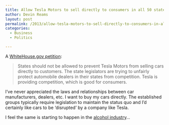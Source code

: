 ```yaml
---
title: Allow Tesla Motors to sell directly to consumers in all 50 states
author: Devin Reams
layout: post
permalink: /2013/allow-tesla-motors-to-sell-directly-to-consumers-in-all-50-states/
categories:
  - Business
  - Politics

---
```

A [WhiteHouse.gov petition][1]:

> States should not be allowed to prevent Tesla Motors from selling cars directly to customers. The state legislators are trying to unfairly protect automobile dealers in their states from competition. Tesla is providing competition, which is good for consumers. 

I&#8217;ve never appreciated the laws and relationships between car manufacturers, dealers, etc. I want to buy my cars directly. The established groups typically require legislation to maintain the status quo and I&#8217;d certainly like cars to be &#8216;disrupted&#8217; by a company like Tesla.

I feel the same is starting to happen in the [alcohol industry][2]&#8230;

 [1]: https://petitions.whitehouse.gov/petition/allow-tesla-motors-sell-directly-consumers-all-50-states/bFN7NHQR
 [2]: http://en.wikipedia.org/wiki/Three-tier_(alcohol_distribution)
